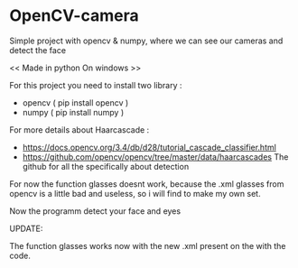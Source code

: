 # OpenCV-camera
Simple project with opencv &amp; numpy, where we can see our cameras and detect the face

<< Made in python On windows >>
  
  
For this project you need to install two library :
- opencv ( pip install opencv )
- numpy ( pip install numpy )

For more details about Haarcascade :
- https://docs.opencv.org/3.4/db/d28/tutorial_cascade_classifier.html 
- https://github.com/opencv/opencv/tree/master/data/haarcascades The github for all the specifically about detection

For now the function glasses doesnt work, because the .xml glasses from opencv is a little bad and useless, so i will find to make my own set.

Now the programm detect your face and eyes

UPDATE:

The function glasses works now with the new .xml present on the with the code.
